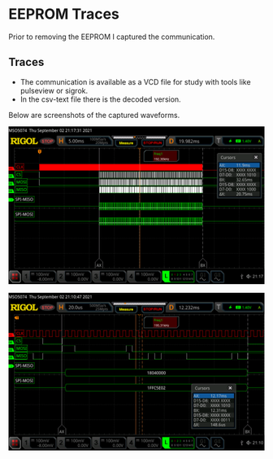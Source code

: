 # EEPROM Traces

Prior to removing the EEPROM I captured the communication.

## Traces

 - The communication is available as a VCD file for study with tools like pulseview or sigrok.
 - In the csv-text file there is the decoded version. 

Below are screenshots of the captured waveforms.

![Communication Overview](ng2.png)

![Communication Detail](ng1.png)
